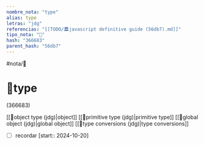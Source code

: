 ```yaml
---
nombre_nota: "type"
alias: type
letras: "jdg"
referencias: "[[TODO/🏛️javascript definitive guide (56db7).md]]"
tipo_nota: "📑"
hash: "366683"
parent_hash: "56db7"
---
```


#nota/📑

# 📑type
<div class="hash">(366683)</div>

[[📑object type (jdg)|object]]
[[📑primitive type (jdg)|primitive type]]
[[📑global object (jdg)|global object]]
[[📑type conversions (jdg)|type conversions]]

- [ ] recordar  [start:: 2024-10-20]
